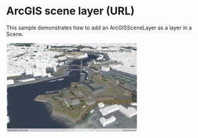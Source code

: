 # ArcGIS scene layer (URL)

This sample demonstrates how to add an ArcGISSceneLayer as a layer in a Scene.

<img src="SceneLayerUrl.jpg" width="350"/>



